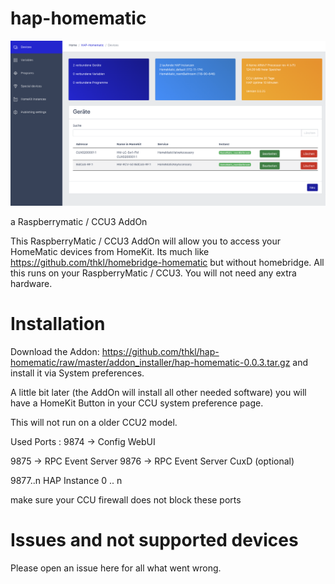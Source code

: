 # hap-homematic

<p align="center">
    <img src="doc/hap_homematic_ui1.png">
</p>


a Raspberrymatic / CCU3 AddOn


This RaspberryMatic / CCU3 AddOn will allow you to access your HomeMatic devices from HomeKit. Its much like https://github.com/thkl/homebridge-homematic but without homebridge.
All this runs on your RaspberryMatic / CCU3. You will not need any extra hardware.

# Installation
Download the Addon: https://github.com/thkl/hap-homematic/raw/master/addon_installer/hap-homematic-0.0.3.tar.gz and install it via System preferences.

A little bit later (the AddOn will install all other needed software) you will have a HomeKit Button in your CCU system preference page.


This will not run on a older CCU2 model.

Used Ports : 
9874 -> Config WebUI

9875 -> RPC Event Server
9876 -> RPC Event Server CuxD (optional)

9877..n HAP Instance 0 .. n

make sure your CCU firewall does not block these ports


# Issues and not supported devices
Please open an issue here for all what went wrong.